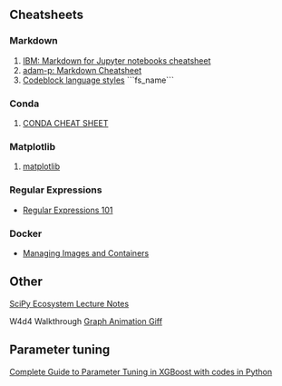 ## Cheatsheets

### Markdown

1. [IBM: Markdown for Jupyter notebooks cheatsheet](https://www.ibm.com/docs/en/watson-studio-local/1.2.3?topic=notebooks-markdown-jupyter-cheatsheet)
2. [adam-p: Markdown Cheatsheet](https://github.com/adam-p/markdown-here/wiki/Markdown-Cheatsheet)
3. [Codeblock language styles](https://github.com/github/linguist/blob/master/lib/linguist/languages.yml) \```fs_name```

### Conda

1. [CONDA CHEAT SHEET](https://docs.conda.io/projects/conda/en/4.6.0/_downloads/52a95608c49671267e40c689e0bc00ca/conda-cheatsheet.pdf)

### Matplotlib

1. [matplotlib](https://matplotlib.org/cheatsheets/)

### Regular Expressions

- [Regular Expressions 101](https://regex101.com)

### Docker

- [Managing Images and Containers](https://linuxize.com/post/how-to-remove-docker-images-containers-volumes-and-networks/)

## Other

[SciPy Ecosystem Lecture Notes](https://scipy-lectures.org/index.html)

W4d4 Walkthrough [Graph Animation Giff](https://data.compass.lighthouselabs.ca/days/w04d4/activities/543)

## Parameter tuning

[Complete Guide to Parameter Tuning in XGBoost with codes in Python](https://www.analyticsvidhya.com/blog/2016/03/complete-guide-parameter-tuning-xgboost-with-codes-python/)
